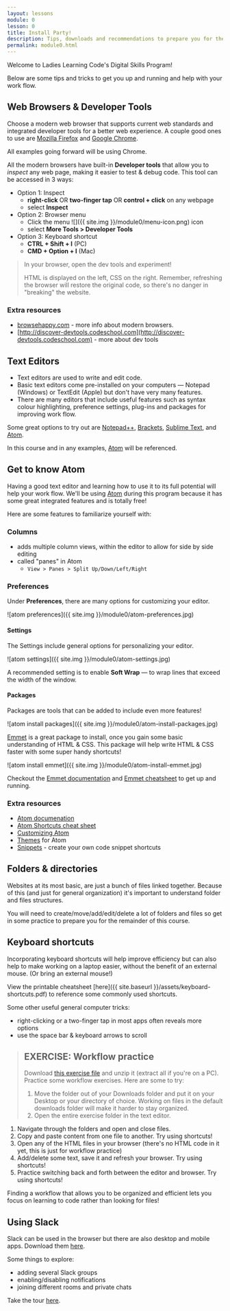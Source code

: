 ```yaml
---
layout: lessons
module: 0
lesson: 0
title: Install Party!
description: Tips, downloads and recommendations to prepare you for the course.
permalink: module0.html
---
```



Welcome to Ladies Learning Code's Digital Skills Program!

Below are some tips and tricks to get you up and running and help with your work flow.

## Web Browsers & Developer Tools

Choose a modern web browser that supports current web standards and integrated developer tools for a better web experience. A couple good ones to use are [Mozilla Firefox](https://www.mozilla.org/en-US/firefox/new/) and [Google Chrome](https://www.google.com/intl/en-CA/chrome/browser/).

All examples going forward will be using Chrome.

All the modern browsers have built-in **Developer tools** that allow you to *inspect* any web page, making it easier to test & debug code. This tool can be accessed in 3 ways:

* Option 1: Inspect
  * **right-click** OR **two-finger tap** OR **control + click** on any webpage
  * select **Inspect**
* Option 2: Browser menu
  * Click the menu <span class="menu-icon">![]({{ site.img }}/module0/menu-icon.png)</span> icon
  * select **More Tools > Developer Tools**
* Option 3: Keyboard shortcut
  * **CTRL + Shift + I** (PC)
  * **CMD + Option + I** (Mac)

> In your browser, open the dev tools and experiment!  
>
> HTML is displayed on the left, CSS on the right. Remember, refreshing the browser will restore the original code, so there's no danger in "breaking" the website.


### Extra resources

* [browsehappy.com](http://browsehappy.com) - more info about modern browsers.
* [http://discover-devtools.codeschool.com](http://discover-devtools.codeschool.com) - more about dev tools

## Text Editors

* Text editors are used to write and edit code.
* Basic text editors come pre-installed on your computers &mdash; Notepad (Windows) or TextEdit (Apple) but don't have very many features.
* There are many editors that include useful features such as syntax colour highlighting, preference settings, plug-ins and packages for improving work flow.

Some great options to try out are [Notepad++](http://notepad-plus-plus.org/), [Brackets](http://brackets.io), [Sublime Text](http://www.sublimetext.com/), and [Atom](https://atom.io/).

In this course and in any examples, [Atom](https://atom.io/) will be referenced.

## Get to know Atom

Having a good text editor and learning how to use it to its full potential will help your work flow.  We'll be using [Atom](http://atom.io) during this program because it has some great integrated features and is totally free!

Here are some features to familiarize yourself with:

### Columns

* adds multiple column views, within the editor to allow for side by side editing
* called "panes" in Atom  
  * `View > Panes > Split Up/Down/Left/Right`


### Preferences
Under **Preferences**, there are many options for customizing your editor.

![atom preferences]({{ site.img }}/module0/atom-preferences.jpg)

#### Settings

The Settings include general options for personalizing your editor.

![atom settings]({{ site.img }}/module0/atom-settings.jpg)

A recommended setting is to enable **Soft Wrap** &mdash; to wrap lines that exceed the width of the window.

#### Packages

Packages are tools that can be added to include even more features!

![atom install packages]({{ site.img }}/module0/atom-install-packages.jpg)

[Emmet](http://docs.emmet.io/abbreviations/syntax/) is a great package to install, once you gain some basic understanding of HTML & CSS. This package will help write HTML & CSS faster with some super handy shortcuts!

![atom install emmet]({{ site.img }}/module0/atom-install-emmet.jpg)

Checkout the [Emmet documentation](http://docs.emmet.io/abbreviations/syntax/) and [Emmet cheatsheet](http://docs.emmet.io/cheat-sheet/) to get up and running.

### Extra resources
* [Atom documenation](https://atom.io/docs)
* [Atom Shortcuts cheat sheet](https://bugsnag.com/blog/atom-editor-cheat-sheet)
* [Customizing Atom](https://atom.io/docs/v0.61.0/customizing-atom)
* [Themes](https://atom.io/themes) for Atom
* [Snippets](https://github.com/atom/snippets) - create your own code snippet shortcuts


## Folders & directories
Websites at its most basic, are just a bunch of files linked together. Because of this (and just for general organization) it's important to understand folder and files structures.

You will need to create/move/add/edit/delete a lot of folders and files so get in some practice to prepare you for the remainder of this course.


## Keyboard shortcuts

Incorporating keyboard shortcuts will help improve efficiency but can also help to make working on a laptop easier, without the benefit of an external mouse. (Or bring an external mouse!)

View the printable cheatsheet [here]({{ site.baseurl }}/assets/keyboard-shortcuts.pdf) to reference some commonly used shortcuts.

Some other useful general computer tricks:

* right-clicking or a two-finger tap in most apps often reveals more options
* use the space bar & keyboard arrows to scroll

> ## EXERCISE: Workflow practice
>
> Download [this exercise file](exercises/module0/workflow.zip) and unzip it (extract all if you're on a PC). Practice some workflow exercises.  Here are some to try:
>
> 1. Move the folder out of your Downloads folder and put it on your Desktop or your directory of choice.  Working on files in the default downloads folder will make it harder to stay organized.
> 1. Open the entire exercise folder in the text editor.
1. Navigate through the folders and open and close files.
1. Copy and paste content from one file to another.  Try using shortcuts!
1. Open any of the HTML files in your browser (there's no HTML code in it yet, this is just for workflow practice)
1. Add/delete some text, save it and refresh your browser.  Try using shortcuts!
1. Practice switching back and forth between the editor and browser. Try using shortcuts!

Finding a workflow that allows you to be organized and efficient lets you focus on learning to code rather than looking for files!


## Using Slack
Slack can be used in the browser but there are also desktop and mobile apps. Download them [here](https://slack.com/apps).

Some things to explore:

- adding several Slack groups
- enabling/disabling notifications
- joining different rooms and private chats

Take the tour [here](https://slack.com/is).
